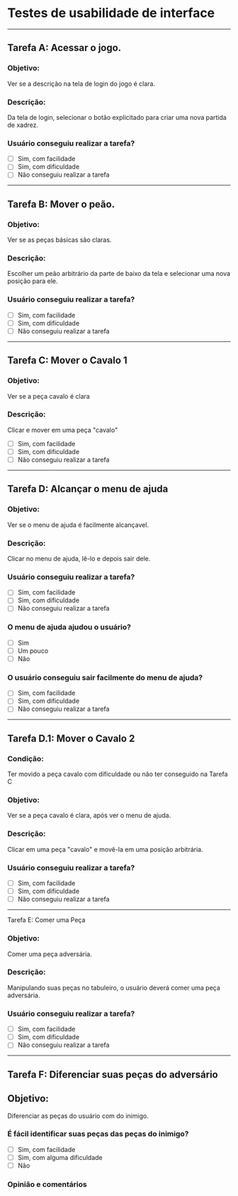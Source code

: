 # Testes de usabilidade de interface
---

## Tarefa A: Acessar o jogo.
### Objetivo: 
Ver se a descrição na tela de login do jogo é clara.
### Descrição: 
Da tela de login, selecionar o botão explicitado para criar uma nova partida de xadrez.

### Usuário conseguiu realizar a tarefa?
- [ ] Sim, com facilidade
- [ ] Sim, com dificuldade
- [ ] Não conseguiu realizar a tarefa

---

## Tarefa B: Mover o peão.
### Objetivo: 
Ver se as peças básicas são claras.
### Descrição: 
Escolher um peão arbitrário da parte de baixo da tela e selecionar uma nova posição para ele.

### Usuário conseguiu realizar a tarefa?
- [ ] Sim, com facilidade
- [ ] Sim, com dificuldade
- [ ] Não conseguiu realizar a tarefa

---

## Tarefa C: Mover o Cavalo 1
### Objetivo:
Ver se a peça cavalo é clara
### Descrição:
Clicar e mover em uma peça "cavalo"
- [ ] Sim, com facilidade
- [ ] Sim, com dificuldade
- [ ] Não conseguiu realizar a tarefa

---

## Tarefa D: Alcançar o menu de ajuda
### Objetivo: 
Ver se o menu de ajuda é facilmente alcançavel.
### Descrição:
Clicar no menu de ajuda, lê-lo e depois sair dele.

### Usuário conseguiu realizar a tarefa?
- [ ] Sim, com facilidade
- [ ] Sim, com dificuldade
- [ ] Não conseguiu realizar a tarefa

### O menu de ajuda ajudou o usuário?
- [ ] Sim
- [ ] Um pouco
- [ ] Não

### O usuário conseguiu sair facilmente do menu de ajuda?
- [ ] Sim, com facilidade
- [ ] Sim, com dificuldade
- [ ] Não conseguiu realizar a tarefa

---

## Tarefa D.1: Mover o Cavalo 2
### Condição:
Ter movido a peça cavalo com dificuldade ou não ter conseguido na Tarefa C
### Objetivo:
Ver se a peça cavalo é clara, após ver o menu de ajuda.
### Descrição:
Clicar em uma peça "cavalo" e movê-la em uma posição arbitrária.

### Usuário conseguiu realizar a tarefa?
- [ ] Sim, com facilidade
- [ ] Sim, com dificuldade
- [ ] Não conseguiu realizar a tarefa

---

Tarefa E: Comer uma Peça
### Objetivo:
Comer uma peça adversária.
### Descrição:
Manipulando suas peças no tabuleiro, o usuário deverá comer uma peça adversária.

### Usuário conseguiu realizar a tarefa?
- [ ] Sim, com facilidade
- [ ] Sim, com dificuldade
- [ ] Não conseguiu realizar a tarefa

---

## Tarefa F: Diferenciar suas peças do adversário

## Objetivo:
Diferenciar as peças do usuário com do inimigo.

### É fácil identificar suas peças das peças do inimigo?
- [ ] Sim, com facilidade
- [ ] Sim, com alguma dificuldade
- [ ] Não

### Opinião e comentários




